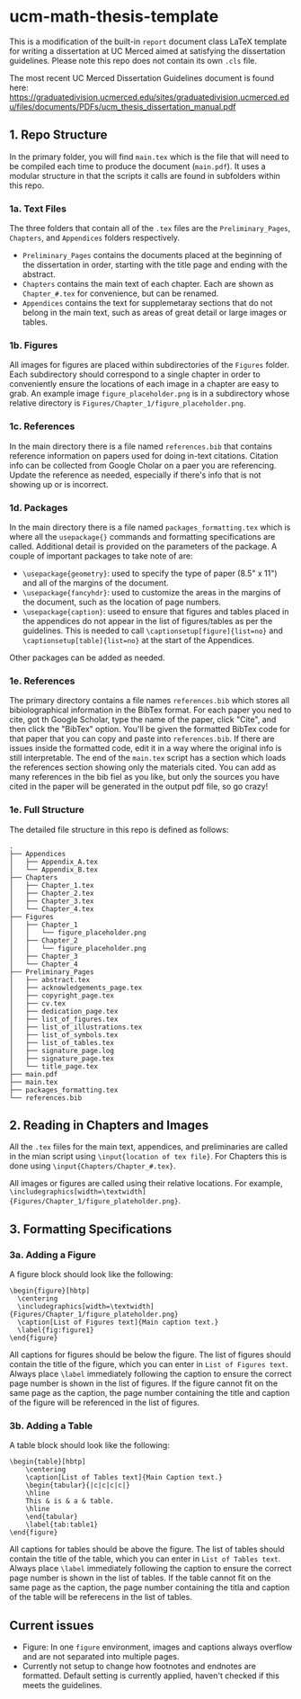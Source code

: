 # ucm-math-thesis-template
This is a modification of the built-in `report` document class LaTeX template for writing a dissertation at UC Merced aimed at satisfying the dissertation guidelines.  Please note this repo does not contain its own `.cls` file.

The most recent UC Merced Dissertation Guidelines document is found here: https://graduatedivision.ucmerced.edu/sites/graduatedivision.ucmerced.edu/files/documents/PDFs/ucm_thesis_dissertation_manual.pdf

## 1. Repo Structure

In the primary folder, you will find `main.tex` which is the file that will need to be compiled each time to produce the document (`main.pdf`).  It uses a modular structure in that the scripts it calls are found in subfolders within this repo.  

### 1a. Text Files

The three folders that contain all of the `.tex`  files are the `Preliminary_Pages`, `Chapters`, and `Appendices` folders respectively.  

- `Preliminary_Pages` contains the documents placed at the beginning of the dissertation in order, starting with the title page and ending with the abstract.
- `Chapters` contains the main text of each chapter.  Each are shown as `Chapter_#.tex` for convenience, but can be renamed.
- `Appendices` contains the text for supplemetaray sections that do not belong in the main text, such as areas of great detail or large images or tables.

### 1b. Figures

All images for figures are placed within subdirectories of the `Figures` folder.  Each subdirectory should correspond to a single chapter in order to conveniently ensure the locations of each image in a chapter are easy to grab.  An example image `figure_placeholder.png` is in a subdirectory whose relative directory is `Figures/Chapter_1/figure_placeholder.png`.

### 1c. References

In the main directory there is a file named `references.bib` that contains reference information on papers used for doing in-text citations.  Citation info can be collected from Google Cholar on a paer you are referencing.  Update the reference as needed, especially if there's info that is not showing up or is incorrect.

### 1d. Packages

In the main directory there is a file named `packages_formatting.tex` which is where all the `usepackage{}` commands and formatting specifications are called.  Additional detail is provided on the parameters of the package.  A couple of important packages to take note of are:

- `\usepackage{geometry}`: used to specify the type of paper (8.5" x 11") and all of the margins of the document.
- `\usepackage{fancyhdr}`: used to customize the areas in the margins of the document, such as the location of page numbers.
- `\usepackage{caption}`: useed to ensure that figures and tables placed in the appendices do not appear in the list of figures/tables as per the guidelines.  This is needed to call `\captionsetup[figure]{list=no}` and `\captionsetup[table]{list=no}` at the start of the Appendices.

Other packages can be added as needed.

### 1e. References
The primary directory contains a file names `references.bib` which stores all bibiolographical information in the BibTex format.  For each paper you ned to cite, got th Google Scholar, type the name of the paper, click "Cite", and then click the "BibTex" option.  You'll be given the formatted BibTex code for that paper that you can copy and paste into `references.bib`.  If there are issues inside the formatted code, edit it in a way where the original info is still interpretable.  The end of the `main.tex` script has a section which loads the references section showing only the materials cited.  You can add as many references in the bib fiel as you like, but only the sources you have cited in the paper will be generated in the output pdf file, so go crazy!

### 1e. Full Structure
The detailed file structure in this repo is defined as follows:
```
.
├── Appendices
│   ├── Appendix_A.tex
│   └── Appendix_B.tex
├── Chapters
│   ├── Chapter_1.tex
│   ├── Chapter_2.tex
│   ├── Chapter_3.tex
│   └── Chapter_4.tex
├── Figures
│   ├── Chapter_1
│   │   └── figure_placeholder.png
│   ├── Chapter_2
│   │   └── figure_placeholder.png
│   ├── Chapter_3
│   └── Chapter_4
├── Preliminary_Pages
│   ├── abstract.tex
│   ├── acknowledgements_page.tex
│   ├── copyright_page.tex
│   ├── cv.tex
│   ├── dedication_page.tex
│   ├── list_of_figures.tex
│   ├── list_of_illustrations.tex
│   ├── list_of_symbols.tex
│   ├── list_of_tables.tex
│   ├── signature_page.log
│   ├── signature_page.tex
│   └── title_page.tex
├── main.pdf
├── main.tex
├── packages_formatting.tex
└── references.bib
```

## 2. Reading in Chapters and Images

All the `.tex` fiiles for the main text, appendices, and preliminaries are called in the mian script using `\input{location of tex file}`.  For Chapters this is done using `\input{Chapters/Chapter_#.tex}`.

All images or figures are called using their relative locations.  For example, `\includegraphics[width=\textwidth]{Figures/Chapter_1/figure_plateholder.png}`.

## 3. Formatting Specifications

### 3a. Adding a Figure

A figure block should look like the following:

```
\begin{figure}[hbtp]
  \centering
  \includegraphics[width=\textwidth]{Figures/Chapter_1/figure_plateholder.png}
  \caption[List of Figures text]{Main caption text.}
  \label{fig:figure1}
\end{figure}
```
All captions for figures should be below the figure.  The list of figures should contain the title of the figure, which you can enter in `List of Figures text`.  Always place `\label` immediately following the caption to ensure the correct page number is shown in the list of figures.  If the figure cannot fit on the same page as the caption, the page number containing the title and caption of the figure will be referenced in the list of figures.

### 3b. Adding a Table

A table block should look like the following:

```
\begin{table}[hbtp]
	\centering
	\caption[List of Tables text]{Main Caption text.}
	\begin{tabular}{|c|c|c|c|}
	\hline
	This & is & a & table.
	\hline
	\end{tabular}
	\label{tab:table1}
\end{figure}
```
All captions for tables should be above the figure.  The list of tables should contain the title of the table, which you can enter in `List of Tables text`.  Always place `\label` immediately following the caption to ensure the correct page number is shown in the list of tables.  If the table cannot fit on the same page as the caption, the page number containing the titla and caption of the table will be referecens in the list of tables.

## Current issues

- Figure: In one `figure` environment, images and captions always overflow and are not separated into multiple pages.
- Currently not setup to change how footnotes and endnotes are formatted.  Default setting is currently applied, haven't checked if this meets the guidelines.

